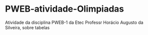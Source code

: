 # PWEB-atividade-Olimpiadas
Atividade da disciplina PWEB-1 da Etec Professr Horácio Augusto da Silveira, sobre tabelas
